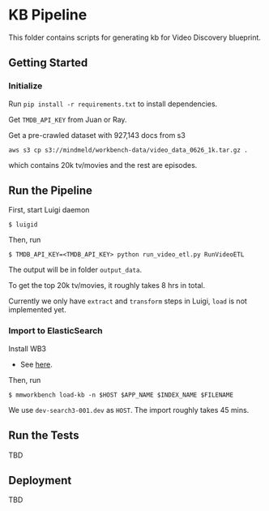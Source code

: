 # KB Pipeline
This folder contains scripts for generating kb for Video Discovery blueprint.

## Getting Started

### Initialize
Run `pip install -r requirements.txt` to install dependencies.

Get `TMDB_API_KEY` from Juan or Ray.

Get a pre-crawled dataset with 927,143 docs from s3
```
aws s3 cp s3://mindmeld/workbench-data/video_data_0626_1k.tar.gz .
```
which contains 20k tv/movies and the rest are episodes.


## Run the Pipeline
First, start Luigi daemon
```
$ luigid
```
Then, run
```
$ TMDB_API_KEY=<TMDB_API_KEY> python run_video_etl.py RunVideoETL
```
The output will be in folder `output_data`.

To get the top 20k tv/movies, it roughly takes 8 hrs in total.

Currently we only have `extract` and `transform` steps in Luigi, `load` is not implemented yet.

### Import to ElasticSearch
Install WB3
- See [here](https://github.com/expectlabs/mindmeld-workbench3).

Then, run
```
$ mmworkbench load-kb -n $HOST $APP_NAME $INDEX_NAME $FILENAME
```
We use `dev-search3-001.dev` as `HOST`. The import roughly takes 45 mins.

## Run the Tests
TBD

## Deployment
TBD
